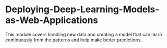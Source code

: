 # Deploying-Deep-Learning-Models-as-Web-Applications
This module covers handling new data and creating a model that can learn continuously from the patterns and help make better predictions.

